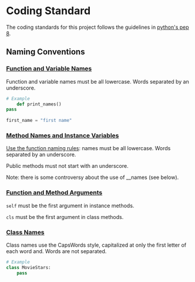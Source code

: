 # Coding Standard
The coding standards for this project follows the guidelines in [python's pep 8](https://peps.python.org/pep-0008/#function-and-variable-names).

## Naming Conventions


### [Function and Variable Names](https://peps.python.org/pep-0008/#function-and-variable-names)

Function and variable names must be all lowercase. Words separated by an underscore.

```python 3
# Example
    def print_names()
pass
	
first_name = "first name"
```
### [Method Names and Instance Variables](https://peps.python.org/pep-0008/#method-names-and-instance-variables)

[Use the function naming rules](#function-and-variable-names): names must be all lowercase. Words separated by an underscore.

Public methods must not start with an underscore.

Note: there is some controversy about the use of __names (see below).
### [Function and Method Arguments](https://peps.python.org/pep-0008/#function-and-method-arguments)

 `self`  must be the first argument in instance methods.
 
`cls`  must be the first argument in class methods.

### [Class Names](https://peps.python.org/pep-0008/#class-names)

Class names use the CapsWords style, capitalized at only the first letter of each word and. Words are not separated.

```python 3
# Example
class MovieStars:
    pass
```
